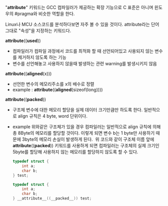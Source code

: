 "__attribute__" 키워드는 GCC 컴파일러가 제공하는 확장 기능으로 C 표준은 아니며 윈도우의 #pragma와 비슷한 역할을 한다.

Linux나 MCU 소스코드를 분석하다보면 자주 볼 수 있을 것이다. attribute라는 단어 그대로 "속성"을 지정하는 키워드다.

__attribute__((__used__))

- 컴파일러가 컴파일 과정에서 코드를 최적화 할 때 선언되어있고 사용되지 않는 변수를 제거하지 않도록 하는 기능
- 변수를 선언해놓고 사용하지 않을때 발생하는 관련 warning를 발생시키지 않음

__attribute__((__aligned__(x)))

- 선언한 변수의 메모리주소를 x의 배수로 정렬
- example : __attribute__((__aligned__(sizeof(long))))

__attribute__((__packed__))

- 구조체 변수에 대한 메모리 할당을 실제 데이터 크기만큼만 하도록 한다. 일반적으로 align 규칙은 4 byte, word 단위이다.
- example 위와같은 구조체가 있을 경우 컴파일러는 일반적으로 align 규칙에 의해 총 8Byte의 메모리를 할당할 것이다. 이렇게 되면 변수 b는 1 byte만 사용하기 때문에 3byte의 메모리 손실이 발생하게 된다.  위 코드와 같이 구조체 이름 앞에 __attribute__((__packed__)) 키워드를 사용하게 되면 컴파일러는 구조체의 실제 크기인 5byte를 할당해 사용하지 않는 메모리를 할당하지 않도록 할 수 있다.
    
    ```c
    typedef struct {
    	int a;
    	char b;
    } test;
    ```
    
    ```c
    typedef struct {
    	int a;
    	char b;
    } __attribute__((__packed__)) test;
    ```
